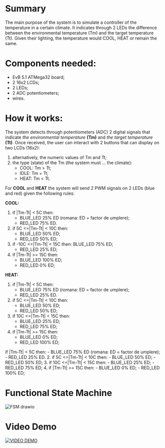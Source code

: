
# **Summary**
The main purpose of the system is to simulate a controller of the temperature in a certain climate. It indicates through 2 LEDs the difference between the environmental temperature (Tm) and the target temperature (Tt). Given their lighting, the temperature would COOL, HEAT or remain the same.

# **Components needed:**
- EvB 5.1 ATMega32 board;
- 2 16x2 LCDs;
- 2 LEDs;
- 2 ADC potentiometers;
- wires.

# **How it works:**
The system detects through potentiometers (ADC) 2 digital signals that indicate *the environmental temperature* **(Tm)** and *the target temperature* **(Tt)**. Once received, the user can interact with 2 buttons that can display on two LCDs (16x2):

1. alternatively, the numeric values of Tm and Tt;
2. the type (state) of the Tm (the system must ... the climate):
	- COOL: Tm > Tt;
	- IDLE: Tm = Tt;
	- HEAT: Tm < Tt.

For **COOL** and **HEAT** the system will send 2 PWM signals on 2 LEDs (blue and red) given the following rules:

**COOL:**
1. if |Tm-Tt| < 5C then:
	- BLUE_LED 25% ED (romana: ED = factor de umplere);
	- RED_LED 75% ED.
2. if 5C <=|Tm-Tt| < 10C then:
	- BLUE_LED 50% ED;
	- RED_LED 50% ED;
3. if -10C <=|Tm-Tt| < 15C then:
	 BLUE_LED 75% ED;
	- RED_LED 25% ED;
4. if |Tm-Tt| >= 15C then:
	- BLUE_LED 100% ED;
	- RED_LED 0% ED;

**HEAT:**
1. if |Tm-Tt| < 5C then:
	- BLUE_LED 75% ED (romana: ED = factor de umplere);
	- RED_LED 25% ED.
2. if 5C <=|Tm-Tt| < 10C then:
	- BLUE_LED 50% ED;
	- RED_LED 50% ED;
3. if 10C <=|Tm-Tt| < 15C then:
	- BLUE_LED 25% ED;
	- RED_LED 75% ED;
4. if |Tm-Tt| >= 15C then:
	- BLUE_LED 0% ED;
	- RED_LED 100% ED;

if |Tm-Tt| < 5C then:
	- BLUE_LED 75% ED (romana: ED = factor de umplere);
	- RED_LED 25% ED.
2. if 5C <=|Tm-Tt| < 10C then:
	- BLUE_LED 50% ED;
	- RED_LED 50% ED;
3. if 10C <=|Tm-Tt| < 15C then:
	- BLUE_LED 25% ED;
	- RED_LED 75% ED;
4. if |Tm-Tt| >= 15C then:
	- BLUE_LED 0% ED;
	- RED_LED 100% ED;
 
 # Functional State Machine
![FSM drawio](https://github.com/user-attachments/assets/c725f2bb-28de-4968-8964-7576d731c193)

# Video Demo
[![VIDEO DEMO](https://img.youtube.com/vi/UidEKBWCLyI/hqdefault.jpg)](https://www.youtube.com/watch?v=UidEKBWCLyI)

